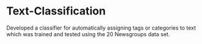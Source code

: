 # Text-Classification
Developed a classifier for automatically assigning tags or categories to text which was trained and tested using the 20 Newsgroups data set.
